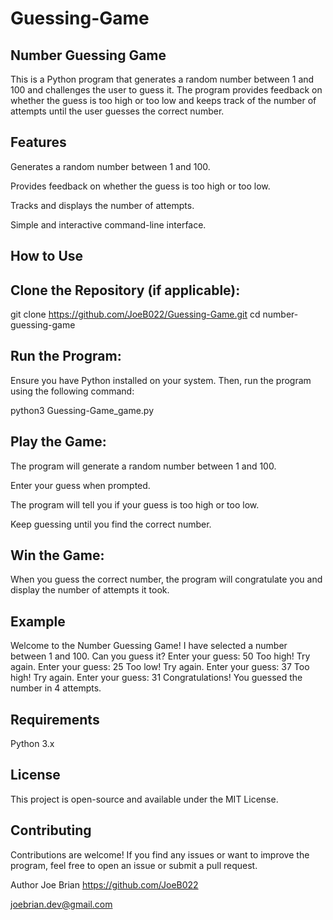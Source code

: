 # Guessing-Game
## Number Guessing Game
This is a Python program that generates a random number between 1 and 100 and challenges the user to guess it. The program provides feedback on whether the guess is too high or too low and keeps track of the number of attempts until the user guesses the correct number.

## Features
Generates a random number between 1 and 100.

Provides feedback on whether the guess is too high or too low.

Tracks and displays the number of attempts.

Simple and interactive command-line interface.

## How to Use
## Clone the Repository (if applicable):

git clone https://github.com/JoeB022/Guessing-Game.git
cd number-guessing-game

## Run the Program:
Ensure you have Python installed on your system. Then, run the program using the following command:

python3 Guessing-Game_game.py

## Play the Game:

The program will generate a random number between 1 and 100.

Enter your guess when prompted.

The program will tell you if your guess is too high or too low.

Keep guessing until you find the correct number.

## Win the Game:
When you guess the correct number, the program will congratulate you and display the number of attempts it took.

## Example
Welcome to the Number Guessing Game!
I have selected a number between 1 and 100. Can you guess it?
Enter your guess: 50
Too high! Try again.
Enter your guess: 25
Too low! Try again.
Enter your guess: 37
Too high! Try again.
Enter your guess: 31
Congratulations! You guessed the number in 4 attempts.

## Requirements
Python 3.x

## License
This project is open-source and available under the MIT License.

## Contributing
Contributions are welcome! If you find any issues or want to improve the program, feel free to open an issue or submit a pull request.

Author
Joe Brian
https://github.com/JoeB022

joebrian.dev@gmail.com